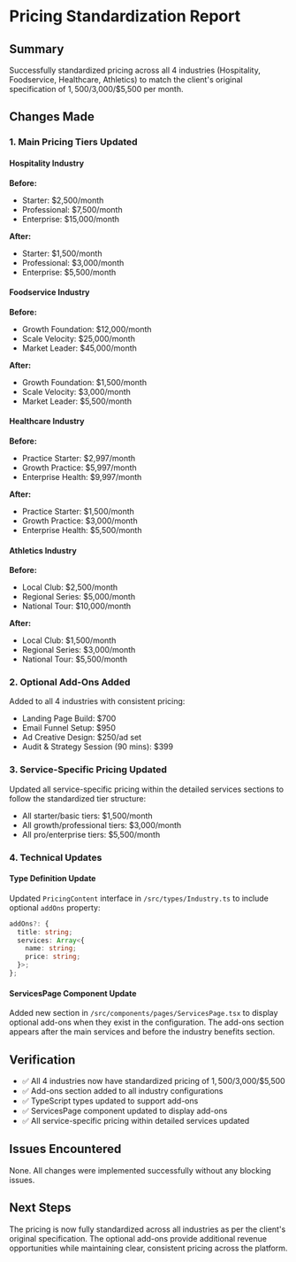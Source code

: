 # Pricing Standardization Report

## Summary
Successfully standardized pricing across all 4 industries (Hospitality, Foodservice, Healthcare, Athletics) to match the client's original specification of $1,500/$3,000/$5,500 per month.

## Changes Made

### 1. Main Pricing Tiers Updated

#### Hospitality Industry
**Before:**
- Starter: $2,500/month
- Professional: $7,500/month  
- Enterprise: $15,000/month

**After:**
- Starter: $1,500/month
- Professional: $3,000/month
- Enterprise: $5,500/month

#### Foodservice Industry
**Before:**
- Growth Foundation: $12,000/month
- Scale Velocity: $25,000/month
- Market Leader: $45,000/month

**After:**
- Growth Foundation: $1,500/month
- Scale Velocity: $3,000/month
- Market Leader: $5,500/month

#### Healthcare Industry
**Before:**
- Practice Starter: $2,997/month
- Growth Practice: $5,997/month
- Enterprise Health: $9,997/month

**After:**
- Practice Starter: $1,500/month
- Growth Practice: $3,000/month
- Enterprise Health: $5,500/month

#### Athletics Industry
**Before:**
- Local Club: $2,500/month
- Regional Series: $5,000/month
- National Tour: $10,000/month

**After:**
- Local Club: $1,500/month
- Regional Series: $3,000/month
- National Tour: $5,500/month

### 2. Optional Add-Ons Added
Added to all 4 industries with consistent pricing:
- Landing Page Build: $700
- Email Funnel Setup: $950
- Ad Creative Design: $250/ad set
- Audit & Strategy Session (90 mins): $399

### 3. Service-Specific Pricing Updated
Updated all service-specific pricing within the detailed services sections to follow the standardized tier structure:
- All starter/basic tiers: $1,500/month
- All growth/professional tiers: $3,000/month
- All pro/enterprise tiers: $5,500/month

### 4. Technical Updates

#### Type Definition Update
Updated `PricingContent` interface in `/src/types/Industry.ts` to include optional `addOns` property:
```typescript
addOns?: {
  title: string;
  services: Array<{
    name: string;
    price: string;
  }>;
};
```

#### ServicesPage Component Update
Added new section in `/src/components/pages/ServicesPage.tsx` to display optional add-ons when they exist in the configuration. The add-ons section appears after the main services and before the industry benefits section.

## Verification
- ✅ All 4 industries now have standardized pricing of $1,500/$3,000/$5,500
- ✅ Add-ons section added to all industry configurations
- ✅ TypeScript types updated to support add-ons
- ✅ ServicesPage component updated to display add-ons
- ✅ All service-specific pricing within detailed services updated

## Issues Encountered
None. All changes were implemented successfully without any blocking issues.

## Next Steps
The pricing is now fully standardized across all industries as per the client's original specification. The optional add-ons provide additional revenue opportunities while maintaining clear, consistent pricing across the platform.
